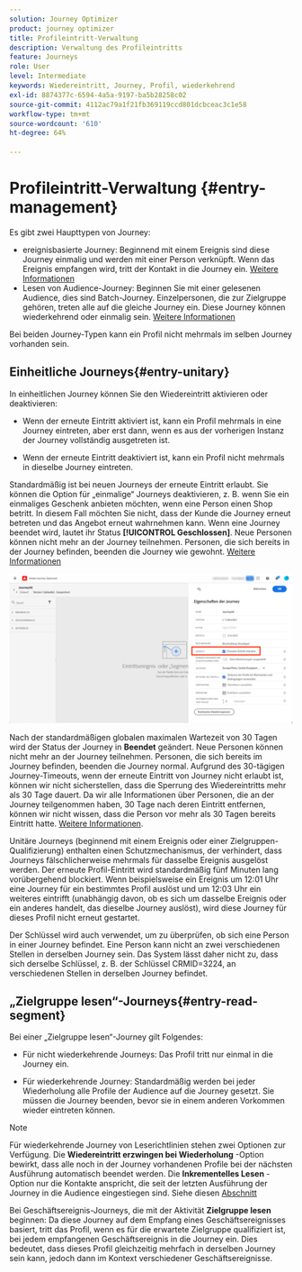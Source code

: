 ```yaml
---
solution: Journey Optimizer
product: journey optimizer
title: Profileintritt-Verwaltung
description: Verwaltung des Profileintritts
feature: Journeys
role: User
level: Intermediate
keywords: Wiedereintritt, Journey, Profil, wiederkehrend
exl-id: 8874377c-6594-4a5a-9197-ba5b28258c02
source-git-commit: 4112ac79a1f21fb369119ccd801dcbceac3c1e58
workflow-type: tm+mt
source-wordcount: '610'
ht-degree: 64%

---
```



# Profileintritt-Verwaltung {#entry-management}

Es gibt zwei Haupttypen von Journey:

* ereignisbasierte Journey: Beginnend mit einem Ereignis sind diese Journey einmalig und werden mit einer Person verknüpft. Wenn das Ereignis empfangen wird, tritt der Kontakt in die Journey ein. [Weitere Informationen](#entry-unitary)
* Lesen von Audience-Journey: Beginnen Sie mit einer gelesenen Audience, dies sind Batch-Journey. Einzelpersonen, die zur Zielgruppe gehören, treten alle auf die gleiche Journey ein. Diese Journey können wiederkehrend oder einmalig sein. [Weitere Informationen](#entry-read-segment)

Bei beiden Journey-Typen kann ein Profil nicht mehrmals im selben Journey vorhanden sein.

## Einheitliche Journeys{#entry-unitary}

In einheitlichen Journey können Sie den Wiedereintritt aktivieren oder deaktivieren:

* Wenn der erneute Eintritt aktiviert ist, kann ein Profil mehrmals in eine Journey eintreten, aber erst dann, wenn es aus der vorherigen Instanz der Journey vollständig ausgetreten ist.

* Wenn der erneute Eintritt deaktiviert ist, kann ein Profil nicht mehrmals in dieselbe Journey eintreten.

Standardmäßig ist bei neuen Journeys der erneute Eintritt erlaubt. Sie können die Option für „einmalige“ Journeys deaktivieren, z. B. wenn Sie ein einmaliges Geschenk anbieten möchten, wenn eine Person einen Shop betritt. In diesem Fall möchten Sie nicht, dass der Kunde die Journey erneut betreten und das Angebot erneut wahrnehmen kann. Wenn eine Journey beendet wird, lautet ihr Status **[!UICONTROL Geschlossen]**. Neue Personen können nicht mehr an der Journey teilnehmen. Personen, die sich bereits in der Journey befinden, beenden die Journey wie gewohnt. [Weitere Informationen](journey-gs.md#entrance)

![](assets/journey-re-entrance.png)

Nach der standardmäßigen globalen maximalen Wartezeit von 30 Tagen wird der Status der Journey in **Beendet** geändert. Neue Personen können nicht mehr an der Journey teilnehmen. Personen, die sich bereits im Journey befinden, beenden die Journey normal. Aufgrund des 30-tägigen Journey-Timeouts, wenn der erneute Eintritt von Journey nicht erlaubt ist, können wir nicht sicherstellen, dass die Sperrung des Wiedereintritts mehr als 30 Tage dauert. Da wir alle Informationen über Personen, die an der Journey teilgenommen haben, 30 Tage nach deren Eintritt entfernen, können wir nicht wissen, dass die Person vor mehr als 30 Tagen bereits Eintritt hatte. [Weitere Informationen](journey-gs.md#global_timeout).

Unitäre Journeys (beginnend mit einem Ereignis oder einer Zielgruppen-Qualifizierung) enthalten einen Schutzmechanismus, der verhindert, dass Journeys fälschlicherweise mehrmals für dasselbe Ereignis ausgelöst werden. Der erneute Profil-Eintritt wird standardmäßig fünf Minuten lang vorübergehend blockiert. Wenn beispielsweise ein Ereignis um 12:01 Uhr eine Journey für ein bestimmtes Profil auslöst und um 12:03 Uhr ein weiteres eintrifft (unabhängig davon, ob es sich um dasselbe Ereignis oder ein anderes handelt, das dieselbe Journey auslöst), wird diese Journey für dieses Profil nicht erneut gestartet.

Der Schlüssel wird auch verwendet, um zu überprüfen, ob sich eine Person in einer Journey befindet. Eine Person kann nicht an zwei verschiedenen Stellen in derselben Journey sein. Das System lässt daher nicht zu, dass sich derselbe Schlüssel, z. B. der Schlüssel CRMID=3224, an verschiedenen Stellen in derselben Journey befindet.

## „Zielgruppe lesen“-Journeys{#entry-read-segment}

Bei einer „Zielgruppe lesen“-Journey gilt Folgendes:

* Für nicht wiederkehrende Journeys: Das Profil tritt nur einmal in die Journey ein.

* Für wiederkehrende Journey: Standardmäßig werden bei jeder Wiederholung alle Profile der Audience auf die Journey gesetzt. Sie müssen die Journey beenden, bevor sie in einem anderen Vorkommen wieder eintreten können.

>[!NOTE]
>
>Für wiederkehrende Journey von Leserichtlinien stehen zwei Optionen zur Verfügung. Die **Wiedereintritt erzwingen bei Wiederholung** -Option bewirkt, dass alle noch in der Journey vorhandenen Profile bei der nächsten Ausführung automatisch beendet werden. Die **Inkrementelles Lesen** -Option nur die Kontakte anspricht, die seit der letzten Ausführung der Journey in die Audience eingestiegen sind. Siehe diesen [Abschnitt](../building-journeys/read-audience.md#configuring-segment-trigger-activity)

Bei Geschäftsereignis-Journeys, die mit der Aktivität **Zielgruppe lesen** beginnen: Da diese Journey auf dem Empfang eines Geschäftsereignisses basiert, tritt das Profil, wenn es für die erwartete Zielgruppe qualifiziert ist, bei jedem empfangenen Geschäftsereignis in die Journey ein. Dies bedeutet, dass dieses Profil gleichzeitig mehrfach in derselben Journey sein kann, jedoch dann im Kontext verschiedener Geschäftsereignisse.